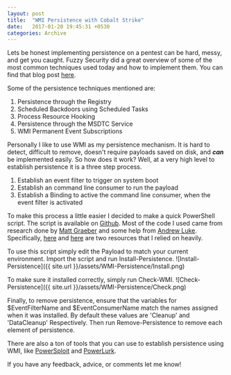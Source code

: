 ```yaml
---
layout: post
title:  "WMI Persistence with Cobalt Strike"
date:   2017-01-20 19:45:31 +0530
categories: Archive
---
```


Lets be honest implementing persistence on a pentest can be hard, messy, and get you caught.  Fuzzy Security did a great overview of some of the most common techniques used today and how to implement them.  You can find that blog post [here](http://www.fuzzysecurity.com/tutorials/19.html).

Some of the persistence techniques mentioned are:
1. Persistence through the Registry
2. Scheduled Backdoors using Scheduled Tasks
3. Process Resource Hooking
4. Persistence through the MSDTC Service
5. WMI Permanent Event Subscriptions

Personally I like to use WMI as my persistence mechanism.  It is hard to detect, difficult to remove, doesn't require payloads saved on disk, and **_can_** be implemented easily. So how does it work?  Well, at a very high level to establish persistence it is a three step process.

1. Establish an event filter to trigger on system boot
2. Establish an command line consumer to run the payload
3. Establish a Binding to active the command line consumer, when the event filter is activated

To make this process a little easier I decided to make a quick PowerShell script.  The script is available on [Github](https://github.com/jcatrambone94/WMI-Persistence).  Most of the code I used came from research done by [Matt Graeber](https://twitter.com/mattifestation?lang=en) and some help from [Andrew Luke](ttps://twitter.com/Sw4mp_f0x).  Specifically, [here](https://www.fireeye.com/content/dam/fireeye-www/global/en/current-threats/pdfs/wp-windows-management-instrumentation.pdf) and [here](https://www.blackhat.com/docs/us-15/materials/us-15-Graeber-Abusing-Windows-Management-Instrumentation-WMI-To-Build-A-Persistent%20Asynchronous-And-Fileless-Backdoor-wp.pdf) are two resources that I relied on heavily.

To use this script simply edit the Payload to match your current environment.  Import the script and run Install-Persistence.
![Install-Persistence]({{ site.url }}/assets/WMI-Persistence/Install.png)

To make sure it installed correctly, simply run Check-WMI.
![Check-Persistence]({{ site.url }}/assets/WMI-Persistence/Check.png)

Finally, to remove persistence, ensure that the variables for $EventFilterName and $EventConsumerName match the names assigned when it was installed.  By default these values are 'Cleanup' and 'DataCleanup' Respectively.  Then run Remove-Persistence to remove each element of persistence.

There are also a ton of tools that you can use to establish persistence using WMI, like [PowerSploit](https://github.com/PowerShellMafia/PowerSploit) and [PowerLurk](https://github.com/Sw4mpf0x/PowerLurk/blob/master/PowerLurk.ps1).

If you have any feedback, advice, or comments let me know!
